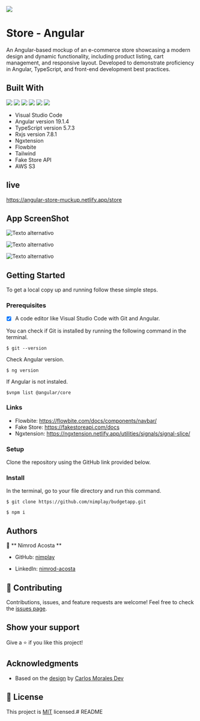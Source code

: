 ![](https://img.shields.io/badge/Nimplay-blueviolet)

# Store - Angular

 An Angular-based mockup of an e-commerce store showcasing a modern design and dynamic functionality, including product listing, cart management, and responsive layout. Developed to demonstrate proficiency in Angular, TypeScript, and front-end development best practices.

## Built With

![](https://img.shields.io/badge/-Angular-red)
![](https://img.shields.io/badge/-TypeScript-red)
![](https://img.shields.io/badge/-VSCode-blue)
![](https://img.shields.io/badge/Testing-Jasmine-brightgreen)
![](https://img.shields.io/badge/Test%20Runner-Karma-red)
![](https://img.shields.io/badge/Unit%20Testing-Angular-blue)

- Visual Studio Code
- Angular version 19.1.4
- TypeScript version 5.7.3
- Rxjs version 7.8.1
- Ngxtension
- Flowbite
- Tailwind
- Fake Store API
- AWS S3

## live

https://angular-store-muckup.netlify.app/store

## App ScreenShot

![Texto alternativo](https://senora-garabato-images.s3.us-east-2.amazonaws.com/NimDev/Screenshot+2025-01-28+132748.png)

![Texto alternativo](https://senora-garabato-images.s3.us-east-2.amazonaws.com/NimDev/Screenshot+2025-01-28+132727.png)

![Texto alternativo](https://senora-garabato-images.s3.us-east-2.amazonaws.com/NimDev/Screenshot+2025-01-28+132727.png)

## Getting Started

To get a local copy up and running follow these simple steps.

### Prerequisites

- [x] A code editor like Visual Studio Code with Git and Angular.

You can check if Git is installed by running the following command in the terminal.

```
$ git --version
```
Check Angular version.
```
$ ng version
```

If Angular is not instaled.

```
$vnpm list @angular/core
```

### Links

- Flowbite: https://flowbite.com/docs/components/navbar/
- Fake Store: https://fakestoreapi.com/docs
- Ngxtension: https://ngxtension.netlify.app/utilities/signals/signal-slice/

### Setup

Clone the repository using the GitHub link provided below.

### Install

In the terminal, go to your file directory and run this command.

```
$ git clone https://github.com/nimplay/budgetapp.git
```

```
$ npm i
```

## Authors

👤 ** Nimrod Acosta **

- GitHub: [nimplay](https://github.com/nimplay)

- LinkedIn: [nimrod-acosta](https://www.linkedin.com/in/nimrod-acosta)


## 🤝 Contributing

Contributions, issues, and feature requests are welcome!
Feel free to check the [issues page](../../issues/).

## Show your support

Give a ⭐️ if you like this project!

## Acknowledgments

- Based on the [design](https://www.youtube.com/watch?v=fy8K1t4CLS4)
by [Carlos Morales Dev](https://www.youtube.com/@CarlosMoralesDev)


## 📝 License

This project is [MIT](./LICENSE) licensed.# README
